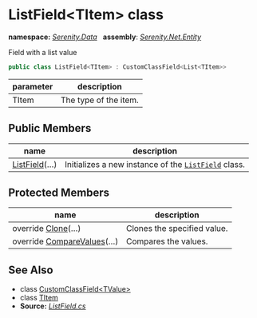 # ListField&lt;TItem&gt; class
**namespace:** *[Serenity.Data](../README.md#serenity.data-namespace)*   **assembly**: *[Serenity.Net.Entity](../README.md)*

Field with a list value

```csharp
public class ListField<TItem> : CustomClassField<List<TItem>>
```

| parameter | description |
| --- | --- |
| TItem | The type of the item. |

## Public Members

| name | description |
| --- | --- |
| [ListField](ListField-1/ListField.md)(…) | Initializes a new instance of the [`ListField`](ListField-1.md) class. |

## Protected Members

| name | description |
| --- | --- |
| override [Clone](ListField-1/Clone.md)(…) | Clones the specified value. |
| override [CompareValues](ListField-1/CompareValues.md)(…) | Compares the values. |

## See Also

* class [CustomClassField&lt;TValue&gt;](CustomClassField-1.md)
* class [TItem](../Serenity.Net.Entity/ListField-1.TItem.md)
* **Source:** *[ListField.cs](https://github.com/serenity-is/Serenity/blob/master/src/Serenity.Net.Entity/FieldTypes/ListField.cs)*
